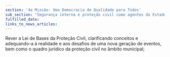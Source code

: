 ```yaml
---
section: '4a Missão: Uma Democracia de Qualidade para Todos'
sub_section: "Segurança interna e proteção civil como agentes do Estado de Direito"
fulfilled_date:
links_to_news_articles:
---
```


Rever a Lei de Bases da Proteção Civil, clarificando conceitos e adequando-a à realidade e aos desafios de uma nova geração de eventos, bem como o quadro jurídico da proteção civil no âmbito municipal;